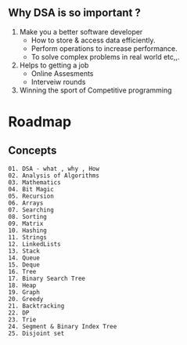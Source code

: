 
## Why DSA is so important ?
 1. Make you a better software developer
    * How to store & access data efficiently.
    * Perform operations to increase performance.
    * To solve complex problems in real world etc,,.
 2. Helps to getting a job
    * Online Assesments 
    * Interveiw rounds
 3. Winning the sport of Competitive programming

 # Roadmap 
 ## Concepts
    01. DSA - what , why , How
    02. Analysis of Algorithms
    03. Mathematics
    04. Bit Magic
    05. Recursion
    06. Arrays
    07. Searching
    08. Sorting
    09. Matrix
    10. Hashing
    11. Strings
    12. LinkedLists
    13. Stack
    14. Queue
    15. Deque
    16. Tree
    17. Binary Search Tree
    18. Heap
    19. Graph
    20. Greedy
    21. Backtracking
    22. DP
    23. Trie
    24. Segment & Binary Index Tree
    25. Disjoint set